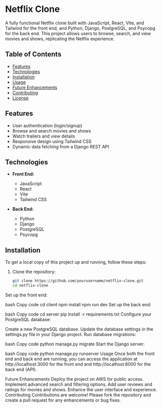 # Netflix Clone

A fully functional Netflix clone built with JavaScript, React, Vite, and Tailwind for the front end, and Python, Django, PostgreSQL, and Psycopg for the back end. This project allows users to browse, search, and view movies and shows, replicating the Netflix experience.

## Table of Contents

- [Features](#features)
- [Technologies](#technologies)
- [Installation](#installation)
- [Usage](#usage)
- [Future Enhancements](#future-enhancements)
- [Contributing](#contributing)
- [License](#license)

## Features

- User authentication (login/signup)
- Browse and search movies and shows
- Watch trailers and view details
- Responsive design using Tailwind CSS
- Dynamic data fetching from a Django REST API

## Technologies

- **Front End:**
  - JavaScript
  - React
  - Vite
  - Tailwind CSS

- **Back End:**
  - Python
  - Django
  - PostgreSQL
  - Psycopg

## Installation

To get a local copy of this project up and running, follow these steps:

1. Clone the repository:
   ```bash
   git clone https://github.com/yourusername/netflix-clone.git
   cd netflix-clone
Set up the front end:

bash
Copy code
cd client
npm install
npm run dev
Set up the back end:

bash
Copy code
cd server
pip install -r requirements.txt
Configure your PostgreSQL database:

Create a new PostgreSQL database.
Update the database settings in the settings.py file in your Django project.
Run database migrations:

bash
Copy code
python manage.py migrate
Start the Django server:

bash
Copy code
python manage.py runserver
Usage
Once both the front end and back end are running, you can access the application at http://localhost:3000 for the front end and http://localhost:8000 for the back end (API).

Future Enhancements
Deploy the project on AWS for public access.
Implement advanced search and filtering options.
Add user reviews and ratings for movies and shows.
Enhance the user interface and experience.
Contributing
Contributions are welcome! Please fork the repository and create a pull request for any enhancements or bug fixes.
